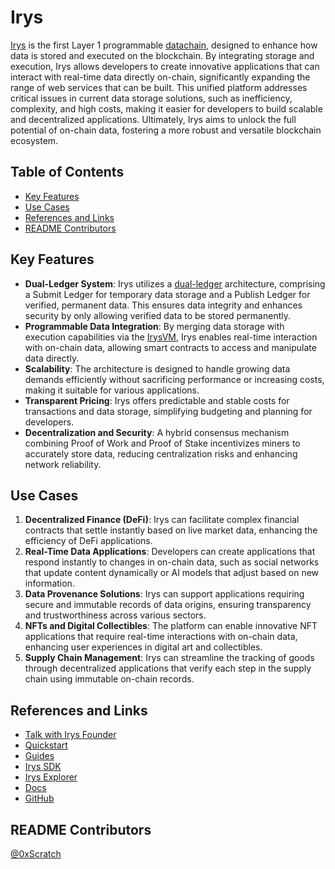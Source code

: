 # Irys

[Irys](https://irys.xyz/) is the first Layer 1 programmable [datachain](https://docs.irys.xyz/learn/learn-about-irys/what-is-datachain), designed to enhance how data is stored and executed on the blockchain. By integrating storage and execution, Irys allows developers to create innovative applications that can interact with real-time data directly on-chain, significantly expanding the range of web services that can be built. This unified platform addresses critical issues in current data storage solutions, such as inefficiency, complexity, and high costs, making it easier for developers to build scalable and decentralized applications. Ultimately, Irys aims to unlock the full potential of on-chain data, fostering a more robust and versatile blockchain ecosystem.

## Table of Contents

- [Key Features](#key-features)
- [Use Cases](#use-cases)
- [References and Links](#references-and-links)
- [README Contributors](#readme-contributors)

## Key Features

- **Dual-Ledger System**: Irys utilizes a [dual-ledger](https://docs.irys.xyz/learn/protocol/ledgers) architecture, comprising a Submit Ledger for temporary data storage and a Publish Ledger for verified, permanent data. This ensures data integrity and enhances security by only allowing verified data to be stored permanently.
- **Programmable Data Integration**: By merging data storage with execution capabilities via the [IrysVM](https://docs.irys.xyz/learn/why-build-on-irys/irysvm), Irys enables real-time interaction with on-chain data, allowing smart contracts to access and manipulate data directly.
- **Scalability**: The architecture is designed to handle growing data demands efficiently without sacrificing performance or increasing costs, making it suitable for various applications.
- **Transparent Pricing**: Irys offers predictable and stable costs for transactions and data storage, simplifying budgeting and planning for developers.
- **Decentralization and Security**: A hybrid consensus mechanism combining Proof of Work and Proof of Stake incentivizes miners to accurately store data, reducing centralization risks and enhancing network reliability.

## Use Cases

1. **Decentralized Finance (DeFi)**: Irys can facilitate complex financial contracts that settle instantly based on live market data, enhancing the efficiency of DeFi applications.
2. **Real-Time Data Applications**: Developers can create applications that respond instantly to changes in on-chain data, such as social networks that update content dynamically or AI models that adjust based on new information.
3. **Data Provenance Solutions**: Irys can support applications requiring secure and immutable records of data origins, ensuring transparency and trustworthiness across various sectors.
4. **NFTs and Digital Collectibles**: The platform can enable innovative NFT applications that require real-time interactions with on-chain data, enhancing user experiences in digital art and collectibles.
5. **Supply Chain Management**: Irys can streamline the tracking of goods through decentralized applications that verify each step in the supply chain using immutable on-chain records.

## References and Links

- [Talk with Irys Founder](https://www.youtube.com/watch?v=uRtU6YdvbY8&t=489s)
- [Quickstart](https://docs.irys.xyz/build/d/quickstart)
- [Guides](https://docs.irys.xyz/build/d/guides/irys-react)
- [Irys SDK](https://docs.irys.xyz/build/d/sdk/setup)
- [Irys Explorer](https://explorer.irys.xyz/)
- [Docs](https://docs.irys.xyz/build/welcome-builders)
- [GitHub](https://github.com/Irys-xyz)

## README Contributors

[@0xScratch](https://github.com/0xScratch)
